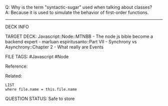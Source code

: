 Q: Why is the term "syntactic-sugar" used when talking about classes?  
A: Because it is used to simulate the behavior of first-order functions.
<!--ID: 1693660761424-->

---

DECK INFO

TARGET DECK: Javascript::Node::MTNBB - The node js bible become a backend expert - marluan espiritusanto::Part VII - Synchrony vs Asynchrony::Chapter 2 - What really are Events

FILE TAGS: #Javascript #Node

Reference:

Related:

```dataview
LIST
where file.name = this.file.name
```

QUESTION STATUS: Safe to store